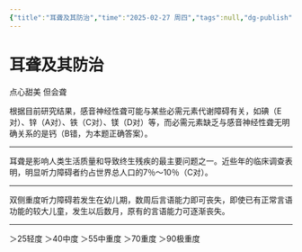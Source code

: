 ```yaml
---
{"title":"耳聋及其防治","time":"2025-02-27 周四","tags":null,"dg-publish":true,"permalink":"/200 学习/210 耳鼻咽喉头颈外科学/第02篇 耳/第11章 耳聋及其防治/耳聋及其防治/","dgPassFrontmatter":true,"created":"2025-02-27T21:17:51.127+08:00","updated":"2025-02-27T22:25:58.764+08:00"}
---
```


# 耳聋及其防治
点心甜美 但会聋

根据目前研究结果，感音神经性聋可能与某些必需元素代谢障碍有关，如碘（E对）、锌（A对）、铁（C对）、镁（D对）等，而必需元素缺乏与感音神经性聋无明确关系的是钙（B错，为本题正确答案）。
***
耳聋是影响人类生活质量和导致终生残疾的最主要问题之一。近些年的临床调查表明，明显听力障碍者约占世界总人口的7％～10％（C对）。
***
双侧重度听力障碍若发生在幼儿期，数周后言语能力即可丧失，即使已有正常言语功能的较大儿童，发生以后数月，原有的言语能力可逐渐丧失。
***
＞25轻度
＞40中度
＞55中重度
＞70重度
＞90极重度









































































































































































































































































































































































































































